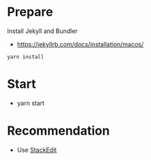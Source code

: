 # Prepare

Install Jekyll and Bundler
- https://jekyllrb.com/docs/installation/macos/

```
yarn install
```

# Start
- yarn start

# Recommendation
- Use [StackEdit](https://stackedit.io/app#)
